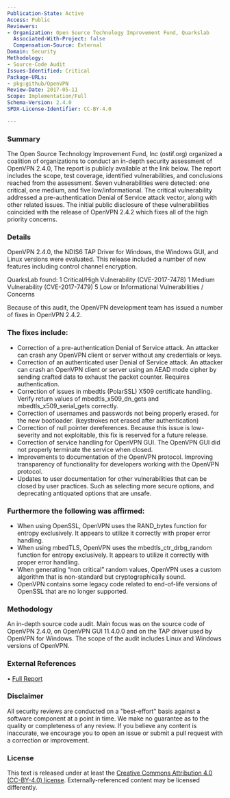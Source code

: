 ```yaml
---
Publication-State: Active
Access: Public
Reviewers:
- Organization: Open Source Technology Improvement Fund, Quarkslab
  Associated-With-Project: false
  Compensation-Source: External
Domain: Security
Methodology: 
- Source-Code Audit
Issues-Identified: Critical
Package-URLs:
- pkg:github/OpenVPN
Review-Date: 2017-05-11
Scope: Implementation/Full
Schema-Version: 2.4.0
SPDX-License-Identifier: CC-BY-4.0

---
```


### Summary

The Open Source Technology Improvement Fund, Inc (ostif.org) organized a coalition of organizations to conduct an in-depth security assessment of OpenVPN 2.4.0, The report is publicly available at the link below. The report includes the scope, test coverage, identified vulnerabilities, and conclusions reached from the assessment. Seven vulnerabilities were detected: one critical, one medium, and five low/informational. The critical vulnerability addressed a pre-authentication Denial of Service attack vector, along with other related issues. The initial public disclosure of these vulnerabilities coincided with the release of OpenVPN 2.4.2 which fixes all of the high priority concerns. 

### Details

OpenVPN 2.4.0, the NDIS6 TAP Driver for Windows, the Windows GUI, and Linux versions were evaluated. This release included a number of new features including control channel encryption.

QuarksLab found:
1 Critical/High Vulnerability (CVE-2017-7478)
1 Medium Vulnerability (CVE-2017-7479)
5 Low or Informational Vulnerabilities / Concerns

Because of this audit, the OpenVPN development team has issued a number of fixes in OpenVPN 2.4.2.

### The fixes include:

- Correction of a pre-authentication Denial of Service attack. An attacker can crash any OpenVPN client or server without any credentials or keys.
- Correction of an authenticated user Denial of Service attack. An attacker can crash an OpenVPN client or server using an AEAD mode cipher by sending crafted data to exhaust the packet counter. Requires authentication.
- Correction of issues in mbedtls (PolarSSL) X509 certificate handling. Verify return values of mbedtls_x509_dn_gets and mbedtls_x509_serial_gets correctly.
- Correction of usernames and passwords not being properly erased. for the new bootloader. (keystrokes not erased after authentication)
- Correction of null pointer dereferences. Because this issue is low-severity and not exploitable, this fix is reserved for a future release.
- Correction of service handling for OpenVPN GUI. The OpenVPN GUI did not properly terminate the service when closed.
- Improvements to documentation of the OpenVPN protocol. Improving transparency of functionality for developers working with the OpenVPN protocol.
- Updates to user documentation for other vulnerabilities that can be closed by user practices. Such as selecting more secure options, and deprecating antiquated options that are unsafe.

### Furthermore the following was affirmed:

- When using OpenSSL, OpenVPN uses the RAND_bytes function for entropy exclusively. It appears to utilize it correctly with proper error handling.
- When using mbedTLS, OpenVPN uses the mbedtls_ctr_drbg_random function for entropy exclusively. It appears to utilize it correctly with proper error handling.
- When generating “non critical” random values, OpenVPN uses a custom algorithm that is non-standard but cryptographically sound.
- OpenVPN contains some legacy code related to end-of-life versions of OpenSSL that are no longer supported.



### Methodology

An in-depth source code audit.  Main focus was on the source code of OpenVPN 2.4.0, on OpenVPN GUI 11.4.0.0 and on
the TAP driver used by OpenVPN for Windows. The scope of the audit includes Linux and Windows versions of OpenVPN.

### External References

• [Full Report](https://ostif.org/wp-content/uploads/2017/05/OpenVPN1.2final.pdf)  


### Disclaimer

All security reviews are conducted on a "best-effort" basis against a software
component at a point in time. We make no guarantee as to the quality or completeness
of any review. If you believe any content is inaccurate, we encourage you to open
an issue or submit a pull request with a correction or improvement.

### License

This text is released under at least the
[Creative Commons Attribution 4.0 (CC-BY-4.0) license](https://creativecommons.org/licenses/by/4.0/legalcode.txt).
Externally-referenced content may be licensed differently.
